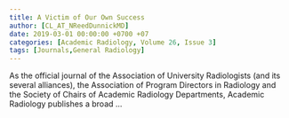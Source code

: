 ```yaml
---
title: A Victim of Our Own Success
author: [CL_AT_NReedDunnickMD]
date: 2019-03-01 00:00:00 +0700 +07
categories: [Academic Radiology, Volume 26, Issue 3]
tags: [Journals,General Radiology]
---
```

As the official journal of the Association of University Radiologists (and its several alliances), the Association of Program Directors in Radiology and the Society of Chairs of Academic Radiology Departments, Academic Radiology publishes a broad ...